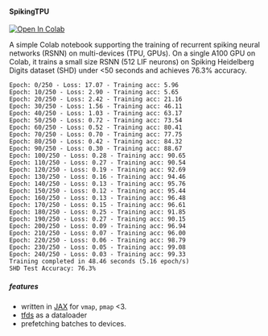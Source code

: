 #### SpikingTPU

[![Open In Colab](https://colab.research.google.com/assets/colab-badge.svg)](https://colab.research.google.com/github/YigitDemirag/spikingTPU/blob/master/SHD_SNN_fast.ipynb)

A simple Colab notebook supporting the training of recurrent spiking neural networks (RSNN) on multi-devices (TPU, GPUs).
On a single A100 GPU on Colab, it trains a small size RSNN (512 LIF neurons) on Spiking Heidelberg Digits dataset (SHD) under <50 seconds and achieves 76.3% accuracy. 


```
Epoch: 0/250 - Loss: 17.07 - Training acc: 5.96
Epoch: 10/250 - Loss: 2.90 - Training acc: 5.65
Epoch: 20/250 - Loss: 2.42 - Training acc: 21.16
Epoch: 30/250 - Loss: 1.56 - Training acc: 46.11
Epoch: 40/250 - Loss: 1.03 - Training acc: 63.17
Epoch: 50/250 - Loss: 0.72 - Training acc: 73.54
Epoch: 60/250 - Loss: 0.52 - Training acc: 80.41
Epoch: 70/250 - Loss: 0.70 - Training acc: 77.75
Epoch: 80/250 - Loss: 0.42 - Training acc: 84.32
Epoch: 90/250 - Loss: 0.30 - Training acc: 88.67
Epoch: 100/250 - Loss: 0.28 - Training acc: 90.65
Epoch: 110/250 - Loss: 0.27 - Training acc: 90.54
Epoch: 120/250 - Loss: 0.19 - Training acc: 92.69
Epoch: 130/250 - Loss: 0.16 - Training acc: 94.46
Epoch: 140/250 - Loss: 0.13 - Training acc: 95.76
Epoch: 150/250 - Loss: 0.12 - Training acc: 95.44
Epoch: 160/250 - Loss: 0.13 - Training acc: 96.48
Epoch: 170/250 - Loss: 0.15 - Training acc: 96.61
Epoch: 180/250 - Loss: 0.25 - Training acc: 91.85
Epoch: 190/250 - Loss: 0.27 - Training acc: 90.15
Epoch: 200/250 - Loss: 0.09 - Training acc: 96.94
Epoch: 210/250 - Loss: 0.07 - Training acc: 96.00
Epoch: 220/250 - Loss: 0.06 - Training acc: 98.79
Epoch: 230/250 - Loss: 0.05 - Training acc: 99.08
Epoch: 240/250 - Loss: 0.03 - Training acc: 99.33
Training completed in 48.46 seconds (5.16 epoch/s)
SHD Test Accuracy: 76.3%
```

##### features

- written in [JAX](https://github.com/google/jax) for `vmap`, `pmap` <3.
- [tfds](https://github.com/tensorflow/datasets) as a dataloader
- prefetching batches to devices.
